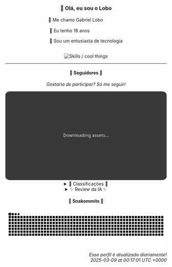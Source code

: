 <div align="center">
  <h3>👋 Olá, eu sou o Lobo</h3>
  
  <p>🐺 Me chamo Gabriel Loboㅤㅤㅤㅤㅤ</p>
  <p>🧔 Eu tenho 18 anosㅤㅤㅤㅤㅤㅤㅤㅤ</p>
  <p>🧠 Sou um entusiasta de tecnologia</p>

  <br/>

  <img width="600" alt="Skills / cool things" src="https://skills-icons.vercel.app/api/icons?i=python,md,html,css,js,github,git,vscode,linux,node,ts,sass,react,vite,vercel,lottie,ionic,capacitor,zustand,framer,firebase,arduino,godot,tailwind,shadcnui,lucide,zorinos,pnpm,reactnative&perline=14" />
</div>

<hr />

<div align="center">
    <h4>👤 Seguidores 👤</h4>
    <p><i>Gostaria de participar? Só me seguir!</i></p>
    <img width="600" src=".github/assets/cards/top3.svg" alt="Top 3 followers contributors (monthly)" />
    <details>
    <summary>🏅 Classificações 🏅</summary>
    <br/>
    <table>
        <thead>
            <tr align="center">
                <th>Posição</th>
                <th>Seguidor</th>
                <th>Contribuições</th>
            </tr>
        </thead>
        <tbody>
            <tr align="center">
                <td>1°</td>
                <td><a href="https://github.com/gustavosett">Gustavo Carvalho</a></td>
                <td>54 ctr.</td>
            </tr>
            <tr align="center">
                <td>2°</td>
                <td><a href="https://github.com/LestterX">LestterX</a></td>
                <td>48 ctr.</td>
            </tr>
            <tr align="center">
                <td>3°</td>
                <td><a href="https://github.com/EvertonMJunior">Everton Marcelino Jr.</a></td>
                <td>45 ctr.</td>
            </tr>
            <tr align="center">
                <td>4°</td>
                <td><a href="https://github.com/Cr-Israel">Carlos Israel</a></td>
                <td>30 ctr.</td>
            </tr>
            <tr align="center">
                <td>5°</td>
                <td><a href="https://github.com/danko-nobre">Danilo Nobre</a></td>
                <td>29 ctr.</td>
            </tr>
            <tr align="center">
                <td>6°</td>
                <td><a href="https://github.com/DeividSouSan">Deivid Souza Santana</a></td>
                <td>24 ctr.</td>
            </tr>
            <tr align="center">
                <td>7°</td>
                <td><a href="https://github.com/neopromic">NeO - Wesley Souza</a></td>
                <td>22 ctr.</td>
            </tr>
            <tr align="center">
                <td>8°</td>
                <td><a href="https://github.com/LucasATS">Lucas Almeida Tiburtino da Silva</a></td>
                <td>21 ctr.</td>
            </tr>
            <tr align="center">
                <td>9°</td>
                <td><a href="https://github.com/wTechnoo">Cézar</a></td>
                <td>17 ctr.</td>
            </tr>
            <tr align="center">
                <td>10°</td>
                <td><a href="https://github.com/luannzin">Luan Fabri</a></td>
                <td>15 ctr.</td>
            </tr>
        </tbody>
    </table>
    </details>
    <details>
    <summary>✨ Review da IA ✨</summary>
    <br/>
    <div align="justify"><p><b>Gustavo Carvalho</b>, ah, o primeiro da lista, com 54 contribuições. Imagino que a maioria seja renomeando variáveis em projetos OpenTelemetry. Parabéns por contribuir para projetos que outras pessoas realmente usam, ao invés de criar mais um framework JavaScript que ninguém precisa.</p>
<p><b>LestterX</b>, com 48 contribuições. Vejo que você tem um portfólio hospedado no GitHub Pages. Que audácia! Espero que ele esteja pelo menos responsivo. E "Readme o' mine"? Sério? A originalidade gritando. Ao menos, tentou, não é mesmo?</p>
<p><b>Everton Marcelino Jr.</b>, com 45 contribuições. Contribuições em TypeORM e LiveKit, hein? Imagino que você esteja passando noites em claro depurando bugs dessas bibliotecas. Continue assim, talvez um dia seu nome seja lembrado em algum fórum de discussão obscuro.</p>
<p><b>Carlos Israel</b>, 30 contribuições. Vejo um esforço em criar projetos "do zero". Que bonito, Carlos. Mas, sinceramente, com a quantidade de bibliotecas e frameworks por aí, criar algo do zero hoje em dia é quase uma declaração de "eu gosto de sofrer".</p>
<p><b>Danilo Nobre</b>, 29 contribuições. Full-stack, game dev e entusiasta de 3D? Uau, um renascimento da Vinci moderno. Pena que a maior parte do seu trabalho parece ser em projetos com zero <i>stargazers</i>. Mas ei, pelo menos você está se divertindo, certo?</p>
<p><b>Deivid Souza Santana</b>, 24 contribuições. "Apaixonado por desenvolvimento back-end". Que clichê! Mas tudo bem, todos nós começamos em algum lugar. Só não se esqueça de aprender a usar um debugger antes de se declarar um "mestre do back-end".</p>
<p><b>NeO - Wesley Souza</b>, 22 contribuições. "Hello outsider!". Já sabemos que você assistiu Matrix umas 15 vezes. Contribuir para um projeto de subdomínio é legal, mas talvez seja hora de focar em algo mais... substancial? Só uma sugestão.</p>
<p><b>Lucas Almeida Tiburtino da Silva</b>, 21 contribuições. "Fã de IA". Imagino que você esteja usando IA para criar mais apps de edição de imagem com filtro. Originalidade é tudo, não é mesmo? Mas ei, pelo menos tem 1 <i>stargazer</i> no seu app!</p>
<p><b>Cézar</b>, com 17 contribuições. Um desenvolvedor .NET que não tem descrição no perfil e só contribui para um repositório pessoal. Isso é quase uma obra de arte minimalista. Continue assim, Cézar, a internet precisa de mais mistério.</p>
<p><b>Luan Fabri</b>, 15 contribuições. Sua bio é indecifrável, mas seus repositórios parecem interessantes. "Recursosfree"? Espero que você esteja encontrando algo útil por lá, porque suas contribuições não estão exatamente explodindo em popularidade.</p>
<p><b>Felipe Gueller</b>, com 14 contribuições. "Componentes HTML diversos". Que generosidade! Mas, por favor, certifique-se de que eles sejam acessíveis e responsivos antes de sair por aí dizendo que está salvando o mundo do desenvolvimento web.</p>
</div>
    </details>
</div>

<div align="center">
  <h4>🐍 Snakommits 🐍</h4>
    <picture>
      <source media="(prefers-color-scheme: dark)" srcset="https://raw.githubusercontent.com/Lobooooooo14/Lobooooooo14/snake-output/snake-dark.svg">
      <source media="(prefers-color-scheme: light)" srcset="https://raw.githubusercontent.com/Lobooooooo14/Lobooooooo14/snake-output/snake-light.svg">
      <img alt="github contribution grid snake animation" src="https://raw.githubusercontent.com/Lobooooooo14/Lobooooooo14/snake-output/snake-light.svg">
    </picture>
</div>

<h6 align="right">
  Esse perfil é atualizado diariamente!<br/> <i>2025-03-09 at 00:17:01 UTC +0000</i>
<h6>